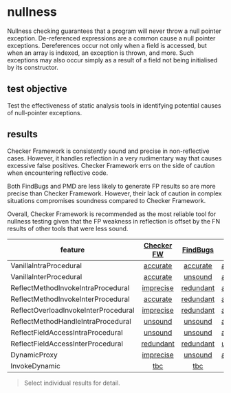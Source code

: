 # nullness
Nullness checking guarantees that a program will never throw a null pointer exception. De-referenced expressions are a common cause a null pointer exceptions. Dereferences occur not only when a field is accessed, but when an array is indexed, an exception is thrown, and more. Such exceptions may also occur simply as a result of a field not being initialised by its constructor.

## test objective

Test the effectiveness of static analysis tools in identifying potential causes of null-pointer exceptions.

## results

Checker Framework is consistently sound and precise in non-reflective cases. However, it handles reflection in a very rudimentary way that causes excessive false positives. Checker Framework errs on the side of caution when encountering reflective code. 

Both FindBugs and PMD are less likely to generate FP results so are more precise than Checker Framework. However, their lack of caution in complex situations compromises soundness compared to Checker Framework.

Overall, Checker Framework is recommended as the most reliable tool for nullness testing given that the FP weakness in reflection is offset by the FN results of other tools that were less sound.

| feature | [Checker FW](https://github.com/michaelemery/staticanalysis/blob/master/checker/nullness/checkerframework.md#checker-framework) | [FindBugs](https://github.com/michaelemery/staticanalysis/blob/master/checker/nullness/findbugs.md#findbugs) | [Infer](https://github.com/michaelemery/staticanalysis/blob/master/checker/nullness/infer.md#pmd) | [PMD](https://github.com/michaelemery/staticanalysis/blob/master/checker/nullness/pmd.md#pmd) | 
| --- | :---: | :---: | :---: | :---: |
| VanillaIntraProcedural | [accurate](https://github.com/michaelemery/staticanalysis/blob/master/checker/nullness/checkerframework.md#vanillaintraprocedural) | [accurate](https://github.com/michaelemery/staticanalysis/blob/master/checker/nullness/findbugs.md#vanillaintraprocedural) | [accurate](https://github.com/michaelemery/staticanalysis/blob/master/checker/nullness/infer.md#vanillaintraprocedural) | [accurate](https://github.com/michaelemery/staticanalysis/blob/master/checker/nullness/pmd.md#vanillaintraprocedural) |
| VanillaInterProcedural | [accurate](https://github.com/michaelemery/staticanalysis/blob/master/checker/nullness/checkerframework.md#vanillainterprocedural) | [unsound](https://github.com/michaelemery/staticanalysis/blob/master/checker/nullness/findbugs.md#vanillainterprocedural) | [accurate](https://github.com/michaelemery/staticanalysis/blob/master/checker/nullness/infer.md#vanillainterprocedural) | [unsound](https://github.com/michaelemery/staticanalysis/blob/master/checker/nullness/pmd.md#vanillainterprocedural) |
| ReflectMethodInvokeIntraProcedural | [imprecise](https://github.com/michaelemery/staticanalysis/blob/master/checker/nullness/checkerframework.md#reflectmethodinvokeintraprocedural) | [redundant](https://github.com/michaelemery/staticanalysis/blob/master/checker/nullness/findbugs.md#reflectmethodinvokeintraprocedural) | [accurate](https://github.com/michaelemery/staticanalysis/blob/master/checker/nullness/infer.md#reflectmethodinvokeintraprocedural) | [redundant](https://github.com/michaelemery/staticanalysis/blob/master/checker/nullness/pmd.md#reflectmethodinvokeintraprocedural) |
| ReflectMethodInvokeInterProcedural | [accurate](https://github.com/michaelemery/staticanalysis/blob/master/checker/nullness/checkerframework.md#reflectmethodinvokeinterprocedural) | [redundant](https://github.com/michaelemery/staticanalysis/blob/master/checker/nullness/findbugs.md#reflectmethodinvokeinterprocedural) | [accurate](https://github.com/michaelemery/staticanalysis/blob/master/checker/nullness/infer.md#reflectmethodinvokeinterprocedural) | [redundant](https://github.com/michaelemery/staticanalysis/blob/master/checker/nullness/pmd.md#reflectmethodinvokeinterprocedural) |
| ReflectOverloadInvokeInterProcedural | [imprecise](https://github.com/michaelemery/staticanalysis/blob/master/checker/nullness/checkerframework.md#reflectoverloadinvokeinterprocedural) | [redundant](https://github.com/michaelemery/staticanalysis/blob/master/checker/nullness/findbugs.md#reflectoverloadinvokeinterprocedural) | [accurate](https://github.com/michaelemery/staticanalysis/blob/master/checker/nullness/infer.md#reflectoverloadinvokeinterprocedural) | [redundant](https://github.com/michaelemery/staticanalysis/blob/master/checker/nullness/pmd.md#reflectoverloadinvokeinterprocedural) |
| ReflectMethodHandleIntraProcedural | [unsound](https://github.com/michaelemery/staticanalysis/blob/master/checker/nullness/checkerframework.md#reflectmethodhandleintraprocedural) | [unsound](https://github.com/michaelemery/staticanalysis/blob/master/checker/nullness/findbugs.md#reflectmethodhandleintraprocedural) | [accurate](https://github.com/michaelemery/staticanalysis/blob/master/checker/nullness/infer.md#reflectmethodhandleintraprocedural) | [unsound](https://github.com/michaelemery/staticanalysis/blob/master/checker/nullness/pmd.md#reflectmethodhandleintraprocedural) |
| ReflectFieldAccessIntraProcedural | [unsound](https://github.com/michaelemery/staticanalysis/blob/master/checker/nullness/checkerframework.md#reflectfieldaccessintraprocedural) | [unsound](https://github.com/michaelemery/staticanalysis/blob/master/checker/nullness/findbugs.md#reflectfieldaccessintraprocedural) | [accurate](https://github.com/michaelemery/staticanalysis/blob/master/checker/nullness/infer.md#reflectfieldaccessintraprocedural) | [unsound](https://github.com/michaelemery/staticanalysis/blob/master/checker/nullness/pmd.md#reflectfieldaccessintraprocedural) |
| ReflectFieldAccessInterProcedural | [redundant](https://github.com/michaelemery/staticanalysis/blob/master/checker/nullness/checkerframework.md#) | [redundant](https://github.com/michaelemery/staticanalysis/blob/master/checker/nullness/findbugs.md#) | [unsound](https://github.com/michaelemery/staticanalysis/blob/master/checker/nullness/infer.md#reflectfieldaccessinterprocedural) | [redundant](https://github.com/michaelemery/staticanalysis/blob/master/checker/nullness/pmd.md#) |
| DynamicProxy | [imprecise](https://github.com/michaelemery/staticanalysis/blob/master/checker/nullness/checkerframework.md#dynamicproxy) | [unsound](https://github.com/michaelemery/staticanalysis/blob/master/checker/nullness/findbugs.md#dynamicproxy) | [accurate](https://github.com/michaelemery/staticanalysis/blob/master/checker/nullness/infer.md#dynamicproxy) | [imprecise](https://github.com/michaelemery/staticanalysis/blob/master/checker/nullness/pmd.md#dynamicproxy) |
| InvokeDynamic | [tbc](https://github.com/michaelemery/staticanalysis/blob/master/checker/nullness/checkerframework.md#invokedynamic) | [tbc](https://github.com/michaelemery/staticanalysis/blob/master/checker/nullness/findbugs.md#invokedynamic) | [tbc](https://github.com/michaelemery/staticanalysis/blob/master/checker/nullness/infer.md#invokedynamic) | [tbc](https://github.com/michaelemery/staticanalysis/blob/master/checker/nullness/pmd.md#invokedynamic) |

> Select individual results for detail.

